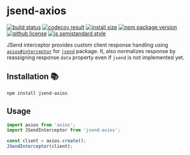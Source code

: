 # jsend-axios

[![build status](https://badgen.net/travis/lukasaric/jsend-axios/master)](https://travis-ci.com/lukasaric/jsend-axios) [![codecov result](https://badgen.net/codecov/c/github/lukasaric/jsend-axios/master)](https://codecov.io/gh/lukasaric/jsend-axios) [![install size](https://badgen.net/packagephobia/install/jsend-axios)](https://packagephobia.now.sh/result?p=jsend-axios) [![npm package version](https://badgen.net/npm/v/jsend-axios)](https://npm.im/jsend-axios) [![github license](https://badgen.net/github/license/lukasaric/jsend-axios)](https://github.com/lukasaric/jsend-axios/blob/master/LICENSE) [![js semistandard style](https://badgen.net/badge/code%20style/semistandard/pink)](https://github.com/Flet/semistandard)

JSend interceptor provides custom client response handling using [`axios#interceptor`](https://github.com/axios/axios#interceptors) for [`jsend`](https://www.npmjs.com/package/jsend) package.
It, also normalizes response by reassigning response `data` property even if `jsend` is not implemented yet.

## Installation :books:

```
npm install jsend-axios
```

## Usage

```js
import axios from 'axios';
import JSendInterceptor from 'jsend-axios';

const client = axios.create();
JSendInterceptor(client);
```
